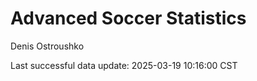 # Advanced Soccer Statistics
Denis Ostroushko

<!-- gfm -->

Last successful data update: 2025-03-19 10:16:00 CST
